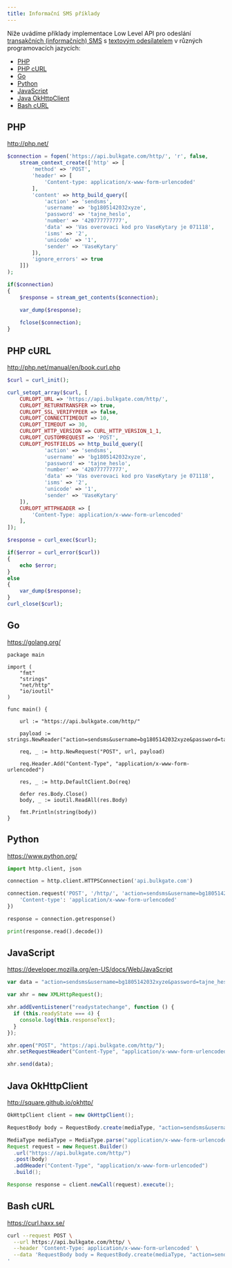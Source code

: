 ```yaml
---
title: Informační SMS příklady
---
```


Níže uvádíme příklady implementace Low Level API pro odeslání [transakčních (informačních) SMS](difference-promotional-transactional-sms.md#transakČnÍ-sms) s [textovým odesílatelem](sender-type.md#textový-odesílatel) v různých programovacích jazycích:
 - [PHP](#php)
 - [PHP cURL](#php-curl)
 - [Go](#go)
 - [Python](#python)
 - [JavaScript](#javascript)
 - [Java OkHttpClient](#java-okhttpclient)
 - [Bash cURL](#bash-curl)

## PHP
http://php.net/
``` php
$connection = fopen('https://api.bulkgate.com/http/', 'r', false,
    stream_context_create(['http' => [
        'method' => 'POST',
        'header' => [
            'Content-type: application/x-www-form-urlencoded'
        ],
        'content' => http_build_query([
            'action' => 'sendsms', 
            'username' => 'bg1805142032xyze',
            'password' => 'tajne_heslo',
            'number' => '420777777777',
            'data' => 'Vas overovaci kod pro VaseKytary je 071118',
            'isms' => '2',
            'unicode' => '1',
            'sender' => 'VaseKytary'
        ]),
        'ignore_errors' => true
    ]])
);

if($connection)
{
    $response = stream_get_contents($connection);

    var_dump($response);
    
    fclose($connection);
}
```

## PHP cURL 
http://php.net/manual/en/book.curl.php
``` php
$curl = curl_init();

curl_setopt_array($curl, [
    CURLOPT_URL => 'https://api.bulkgate.com/http/',
    CURLOPT_RETURNTRANSFER => true,
    CURLOPT_SSL_VERIFYPEER => false,
    CURLOPT_CONNECTTIMEOUT => 10,
    CURLOPT_TIMEOUT => 30,
    CURLOPT_HTTP_VERSION => CURL_HTTP_VERSION_1_1,
    CURLOPT_CUSTOMREQUEST => 'POST',
    CURLOPT_POSTFIELDS => http_build_query([
            'action' => 'sendsms', 
            'username' => 'bg1805142032xyze',
            'password' => 'tajne_heslo',
            'number' => '420777777777',
            'data' => 'Vas overovaci kod pro VaseKytary je 071118',
            'isms' => '2',
            'unicode' => '1',
            'sender' => 'VaseKytary'
    ]),
    CURLOPT_HTTPHEADER => [
        'Content-Type: application/x-www-form-urlencoded'
    ],
]);

$response = curl_exec($curl);

if($error = curl_error($curl))
{
    echo $error;
}
else
{
    var_dump($response);
}
curl_close($curl);
```

## Go
https://golang.org/
``` golang
package main

import (
	"fmt"
	"strings"
	"net/http"
	"io/ioutil"
)

func main() {

	url := "https://api.bulkgate.com/http/"

	payload := strings.NewReader("action=sendsms&username=bg1805142032xyze&password=tajne_heslo&number=420777777777&data=Vas+overovaci+kod+pro+VaseKytary+je+071118&isms=2&unicode=1&sender=VaseKytary")

	req, _ := http.NewRequest("POST", url, payload)

	req.Header.Add("Content-Type", "application/x-www-form-urlencoded")

	res, _ := http.DefaultClient.Do(req)

	defer res.Body.Close()
	body, _ := ioutil.ReadAll(res.Body)

	fmt.Println(string(body))
}
```

## Python
https://www.python.org/
``` Python
import http.client, json

connection = http.client.HTTPSConnection('api.bulkgate.com')

connection.request('POST', '/http/', 'action=sendsms&username=bg1805142032xyze&password=tajne_heslo&number=420777777777&data=Vas+overovaci+kod+pro+VaseKytary+je+071118&isms=2&unicode=1&sender=VaseKytary', {
    'Content-type': 'application/x-www-form-urlencoded'
})

response = connection.getresponse()

print(response.read().decode())
```

## JavaScript
https://developer.mozilla.org/en-US/docs/Web/JavaScript
``` JavaScript
var data = "action=sendsms&username=bg1805142032xyze&password=tajne_heslo&number=420777777777&data=Vas+overovaci+kod+pro+VaseKytary+je+071118&isms=2&unicode=1&sender=VaseKytary";

var xhr = new XMLHttpRequest();

xhr.addEventListener("readystatechange", function () {
  if (this.readyState === 4) {
    console.log(this.responseText);
  }
});

xhr.open("POST", "https://api.bulkgate.com/http/");
xhr.setRequestHeader("Content-Type", "application/x-www-form-urlencoded");

xhr.send(data);
```

## Java OkHttpClient
http://square.github.io/okhttp/
``` Java
OkHttpClient client = new OkHttpClient();

RequestBody body = RequestBody.create(mediaType, "action=sendsms&username=bg1805142032xyze&password=tajne_heslo&number=420777777777&data=Vas+overovaci+kod+pro+VaseKytary+je+071118&isms=2&unicode=1&sender=VaseKytary");

MediaType mediaType = MediaType.parse("application/x-www-form-urlencoded");
Request request = new Request.Builder()
  .url("https://api.bulkgate.com/http/")
  .post(body)
  .addHeader("Content-Type", "application/x-www-form-urlencoded")
  .build();

Response response = client.newCall(request).execute();
```

## Bash cURL
https://curl.haxx.se/
``` bash
curl --request POST \
  --url https://api.bulkgate.com/http/ \
  --header 'Content-Type: application/x-www-form-urlencoded' \
  --data 'RequestBody body = RequestBody.create(mediaType, "action=sendsms&username=bg1805142032xyze&password=tajne_heslo&number=420777777777&data=Vas+overovaci+kod+pro+VaseKytary+je+071118&isms=2&unicode=1&sender=VaseKytary");
'
```
